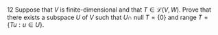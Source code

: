 12 Suppose that $V$ is finite-dimensional and that $T \in \mathcal{L}(V, W)$. Prove that there exists a subspace $U$ of $V$ such that $U \cap$ null $T=\{0\}$ and range $T=\{T u: u \in U\}$.
